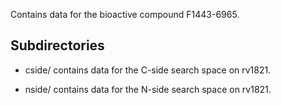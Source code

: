 Contains data for the bioactive compound F1443-6965.

## Subdirectories

- cside/ contains data for the C-side search space on rv1821.

- nside/ contains data for the N-side search space on rv1821.

